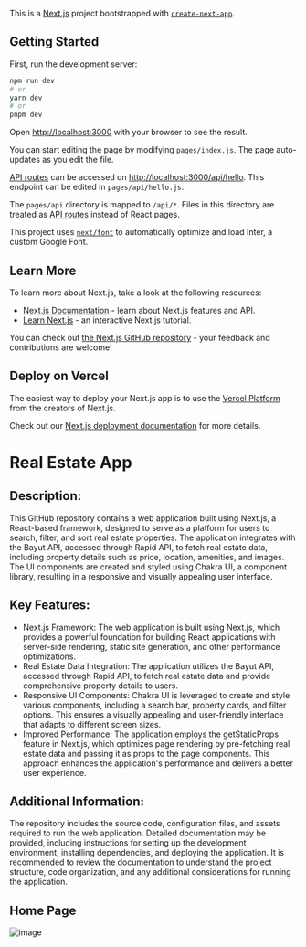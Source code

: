 This is a [Next.js](https://nextjs.org/) project bootstrapped with [`create-next-app`](https://github.com/vercel/next.js/tree/canary/packages/create-next-app).

## Getting Started

First, run the development server:

```bash
npm run dev
# or
yarn dev
# or
pnpm dev
```

Open [http://localhost:3000](http://localhost:3000) with your browser to see the result.

You can start editing the page by modifying `pages/index.js`. The page auto-updates as you edit the file.

[API routes](https://nextjs.org/docs/api-routes/introduction) can be accessed on [http://localhost:3000/api/hello](http://localhost:3000/api/hello). This endpoint can be edited in `pages/api/hello.js`.

The `pages/api` directory is mapped to `/api/*`. Files in this directory are treated as [API routes](https://nextjs.org/docs/api-routes/introduction) instead of React pages.

This project uses [`next/font`](https://nextjs.org/docs/basic-features/font-optimization) to automatically optimize and load Inter, a custom Google Font.

## Learn More

To learn more about Next.js, take a look at the following resources:

- [Next.js Documentation](https://nextjs.org/docs) - learn about Next.js features and API.
- [Learn Next.js](https://nextjs.org/learn) - an interactive Next.js tutorial.

You can check out [the Next.js GitHub repository](https://github.com/vercel/next.js/) - your feedback and contributions are welcome!

## Deploy on Vercel

The easiest way to deploy your Next.js app is to use the [Vercel Platform](https://vercel.com/new?utm_medium=default-template&filter=next.js&utm_source=create-next-app&utm_campaign=create-next-app-readme) from the creators of Next.js.

Check out our [Next.js deployment documentation](https://nextjs.org/docs/deployment) for more details.

# Real Estate App
## Description:
This GitHub repository contains a web application built using Next.js, a React-based framework, designed to serve as a platform for users to search, filter, and sort real estate properties. The application integrates with the Bayut API, accessed through Rapid API, to fetch real estate data, including property details such as price, location, amenities, and images. The UI components are created and styled using Chakra UI, a component library, resulting in a responsive and visually appealing user interface.

## Key Features:
* Next.js Framework: The web application is built using Next.js, which provides a powerful foundation for building React applications with server-side rendering, static site generation, and other performance optimizations.
* Real Estate Data Integration: The application utilizes the Bayut API, accessed through Rapid API, to fetch real estate data and provide comprehensive property details to users.
* Responsive UI Components: Chakra UI is leveraged to create and style various components, including a search bar, property cards, and filter options. This ensures a visually appealing and user-friendly interface that adapts to different screen sizes.
* Improved Performance: The application employs the getStaticProps feature in Next.js, which optimizes page rendering by pre-fetching real estate data and passing it as props to the page components. This approach enhances the application's performance and delivers a better user experience.

## Additional Information:
The repository includes the source code, configuration files, and assets required to run the web application. Detailed documentation may be provided, including instructions for setting up the development environment, installing dependencies, and deploying the application. It is recommended to review the documentation to understand the project structure, code organization, and any additional considerations for running the application.

## Home Page
![image](https://user-images.githubusercontent.com/92843098/233233130-c6a3cc54-9831-4d30-bd35-7a42cd911cd7.png)
